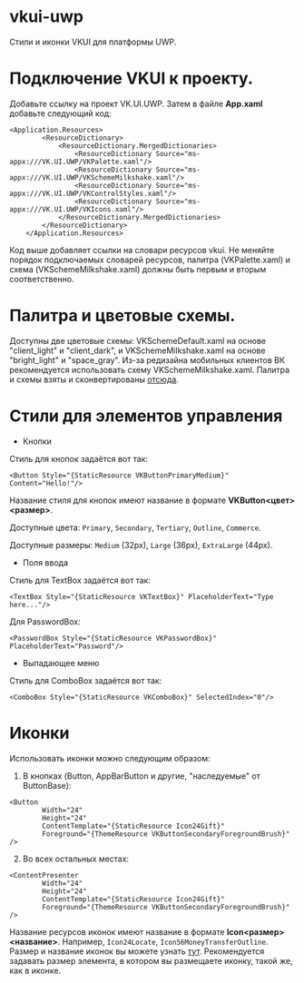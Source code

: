 # vkui-uwp
Стили и иконки VKUI для платформы UWP.

# Подключение VKUI к проекту.
Добавьте ссылку на проект VK.UI.UWP. Затем в файле **App.xaml** добавьте следующий код:

``` xaml
<Application.Resources>
        <ResourceDictionary>
            <ResourceDictionary.MergedDictionaries>
                <ResourceDictionary Source="ms-appx:///VK.UI.UWP/VKPalette.xaml"/>
                <ResourceDictionary Source="ms-appx:///VK.UI.UWP/VKSchemeMilkshake.xaml"/>
                <ResourceDictionary Source="ms-appx:///VK.UI.UWP/VKControlStyles.xaml"/>
                <ResourceDictionary Source="ms-appx:///VK.UI.UWP/VKIcons.xaml"/>
            </ResourceDictionary.MergedDictionaries>
        </ResourceDictionary>
    </Application.Resources>
```
Код выше добавляет ссылки на словари ресурсов vkui. Не меняйте порядок подключаемых словарей ресурсов, палитра (VKPalette.xaml) и схема (VKSchemeMilkshake.xaml) должны быть первым и вторым соответственно.

# Палитра и цветовые схемы.
Доступны две цветовые схемы: VKSchemeDefault.xaml на основе "client_light" и "client_dark", и VKSchemeMilkshake.xaml на основе "bright_light" и "space_gray". Из-за редизайна мобильных клиентов ВК рекомендуется использовать схему VKSchemeMilkshake.xaml.
Палитра и схемы взяты и сконвертированы [отсюда](https://github.com/VKCOM/Appearance "Appearance").

# Стили для элементов управления
* Кнопки

Стиль для кнопок задаётся вот так:
``` xaml
<Button Style="{StaticResource VKButtonPrimaryMedium}" Content="Hello!"/>
```
Название стиля для кнопок имеют название в формате **VKButton<цвет><размер>**. 

Доступные цвета: ```Primary```, ```Secondary```, ```Tertiary```, ```Outline```, ```Commerce```.

Доступные размеры: ```Medium``` (32px), ```Large``` (36px), ```ExtraLarge``` (44px).

* Поля ввода

Стиль для TextBox задаётся вот так:
``` xaml
<TextBox Style="{StaticResource VKTextBox}" PlaceholderText="Type here..."/>
```
Для PasswordBox:
``` xaml
<PasswordBox Style="{StaticResource VKPasswordBox}" PlaceholderText="Password"/>
```

* Выпадающее меню

Стиль для ComboBox задаётся вот так:
``` xaml
<ComboBox Style="{StaticResource VKComboBox}" SelectedIndex="0"/>
```

# Иконки
Использовать иконки можно следующим образом:
1. В кнопках (Button, AppBarButton и другие, "наследуемые" от ButtonBase):
``` xaml
<Button
        Width="24"
        Height="24"
        ContentTemplate="{StaticResource Icon24Gift}"
        Foreground="{ThemeResource VKButtonSecondaryForegroundBrush}" />
```
2. Во всех остальных местах:
``` xaml
<ContentPresenter
        Width="24"
        Height="24"
        ContentTemplate="{StaticResource Icon24Gift}"
        Foreground="{ThemeResource VKButtonSecondaryForegroundBrush}" />
```

Название ресурсов иконок имеют название в формате **Icon<размер><название>**. Например, ```Icon24Locate```,  ```Icon56MoneyTransferOutline```. Размер и название иконок вы можете узнать [тут](https://vkcom.github.io/icons "VK Icons").
Рекомендуется задавать размер элемента, в котором вы размещаете иконку, такой же, как в иконке.
